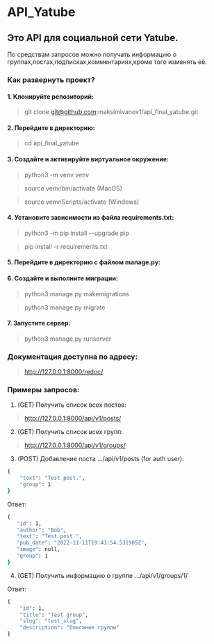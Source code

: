 # API_Yatube
## Это API для социальной сети Yatube.
По средствам запросов можно получать информацию о группах,постах,подписках,комментариях,кроме того изменять её.

### Как развернуть проект?
#### 1. Клонируйте репозиторий:
>git clone git@github.com:maksimivanov1/api_final_yatube.git
#### 2. Перейдите в директорию:
>cd api_final_yatube
#### 3. Создайте и активируйте виртуальное окружение:
>python3 -m venv venv

>source venv/bin/activate (MacOS)

>source venv/Scripts/activate (Windows)
#### 4. Установите зависимости из файла requirements.txt:
>python3 -m pip install --upgrade pip

>pip install -r requirements.txt
#### 5. Перейдите в директорию с файлом manage.py:
#### 6. Создайте и выполните миграции:
>python3 manage.py makemigrations

>python3 manage.py migrate
#### 7. Запустите сервер:
>python3 manage.py runserver

### Документация доступна по адресу:
> http://127.0.0.1:8000/redoc/

### Примеры запросов:
1. (GET) Получить список всех постов:
>http://127.0.0.1:8000/api/v1/posts/
2. (GET) Получить список всех групп:
>http://127.0.0.1:8000/api/v1/groups/
3. (POST) Добавление поста  .../api/v1/posts (for auth user):
```bash
{
    "text": "Test post.",
    "group": 1
}
```

 Ответ:
 ```bash
{
    "id": 1,
    "author": "Bob",
    "text": "Test post.",
    "pub_date": "2022-11-11T19:43:54.531905Z",
    "image": null,
    "group": 1
}
```

4. (GET) Получить информацию о группе .../api/v1/groups/1/

 Ответ:
```bash
{
    "id": 1,
    "title": "Test group",
    "slug": "test_slug",
    "description": "Описание группы"
}
```
